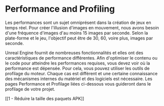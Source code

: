 # Performance and Profiling
Les performances sont un sujet omniprésent dans la création de jeux en temps réel. Pour créer l'illusion d'images en mouvement, nous avons besoin d'une fréquence d'images d'au moins 15 images par seconde. Selon la plate-forme et le jeu, l'objectif peut être de 30, 60, voire plus, images par seconde.

Unreal Engine fournit de nombreuses fonctionnalités et elles ont des caractéristiques de performance différentes. Afin d'optimiser le contenu ou le code pour atteindre les performances requises, vous devez voir où la performance est dépensée. Pour cela, vous pouvez utiliser les outils de profilage du moteur. Chaque cas est différent et une certaine connaissance des mécanismes internes du matériel et des logiciels est nécessaire. Les pages Performance et Profilage liées ci-dessous vous guideront dans le profilage de votre projet. 

[[1 - Réduire la taille des paquets APK]]